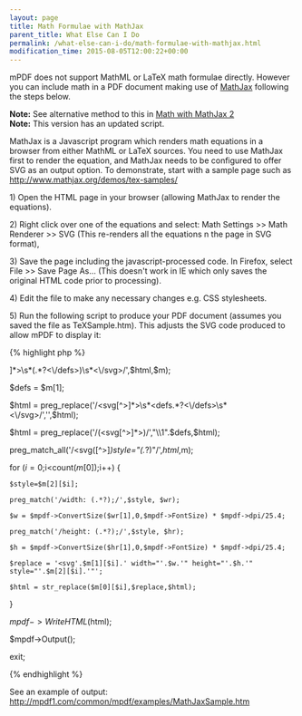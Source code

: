 ```yaml
---
layout: page
title: Math Formulae with MathJax
parent_title: What Else Can I Do
permalink: /what-else-can-i-do/math-formulae-with-mathjax.html
modification_time: 2015-08-05T12:00:22+00:00
---
```


<p>mPDF does not support MathML or LaTeX math formulae directly. However you can include math in a PDF document making use of <a href="http://www.mathjax.org/">MathJax</a> following the steps below.</p>

<div class="alert alert-info" role="alert"><strong>Note:</strong> See alternative method to this in <a href="{{ "/what-else-can-i-do/math-with-mathjax-2.html" | prepend: site.baseurl }}">Math with MathJax 2</a></div>

<div class="alert alert-info" role="alert"><strong>Note:</strong> This version has an updated script.</div>
<p>MathJax is a Javascript program which renders math equations in a browser from either MathML or LaTeX sources. You need to use MathJax first to render the equation, and MathJax needs to be configured to offer SVG as an output option. To demonstrate, start with a sample page such as <a href="http://www.mathjax.org/demos/tex-samples/">http://www.mathjax.org/demos/tex-samples/ </a></p>
<p>1) Open the HTML page in your browser (allowing MathJax to render the equations).</p>
<p>2) Right click over one of the equations and select: Math Settings &gt;&gt; Math Renderer &gt;&gt; SVG (This re-renders all the equations n the page in SVG format),</p>
<p>3) Save the page including the javascript-processed code. In Firefox, select File &gt;&gt; Save Page As... (This doesn't work in IE which only saves the original HTML code prior to processing).</p>
<p>4) Edit the file to make any necessary changes e.g. CSS stylesheets.</p>
<p>5) Run the following script to produce your PDF document (assumes you saved the file as TeXSample.htm). This adjusts the SVG code produced to allow mPDF to display it:</p>

{% highlight php %}
<?php

$mpdf=new mPDF(''); 

$html = file_get_contents('TeXSample.htm');

preg_match('/<svg[^>]*>\s*(<defs.*?>.*?<\/defs>)\s*<\/svg>/',$html,$m);

$defs = $m[1];

$html = preg_replace('/<svg[^>]*>\s*<defs.*?<\/defs>\s*<\/svg>/','',$html);

$html = preg_replace('/(<svg[^>]*>)/',"\\1".$defs,$html);

preg_match_all('/<svg([^>]*)style="(.*?)"/',$html,$m);

for ($i=0;$i<count($m[0]);$i++) {

    $style=$m[2][$i];

    preg_match('/width: (.*?);/',$style, $wr);

    $w = $mpdf->ConvertSize($wr[1],0,$mpdf->FontSize) * $mpdf->dpi/25.4;

    preg_match('/height: (.*?);/',$style, $hr);

    $h = $mpdf->ConvertSize($hr[1],0,$mpdf->FontSize) * $mpdf->dpi/25.4;

    $replace = '<svg'.$m[1][$i].' width="'.$w.'" height="'.$h.'" style="'.$m[2][$i].'"';

    $html = str_replace($m[0][$i],$replace,$html);

}

$mpdf->WriteHTML($html);

$mpdf->Output(); 

exit;

{% endhighlight %}

<p>See an example of output: <a href="http://mpdf1.com/common/mpdf/examples/MathJaxSample.htm">http://mpdf1.com/common/mpdf/examples/MathJaxSample.htm</a></p>
